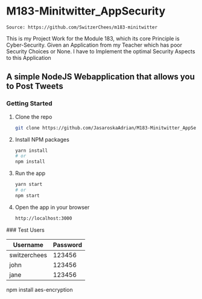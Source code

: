 # M183-Minitwitter_AppSecurity

    Source: https://github.com/SwitzerChees/m183-minitwitter
 
 This is my Project Work for the Module 183, which its core Principle is Cyber-Security. Given an Application from my Teacher which has poor Security Choices or None. I have to Implement the optimal Security Aspects to this Application

## A simple NodeJS Webapplication that allows you to Post Tweets

### Getting Started

1. Clone the repo
   ```sh
   git clone https://github.com/JasaroskaAdrian/M183-Minitwitter_AppSecurity
   ```
2. Install NPM packages
   ```sh
   yarn install
   # or
   npm install
   ```
3. Run the app
   ```sh
   yarn start
   # or
   npm start
   ```
4. Open the app in your browser
   ```sh
   http://localhost:3000
   ```

### Test Users

| Username     | Password |
| ------------ | -------- |
| switzerchees | 123456   |
| john         | 123456   |
| jane         | 123456   |

npm install aes-encryption

